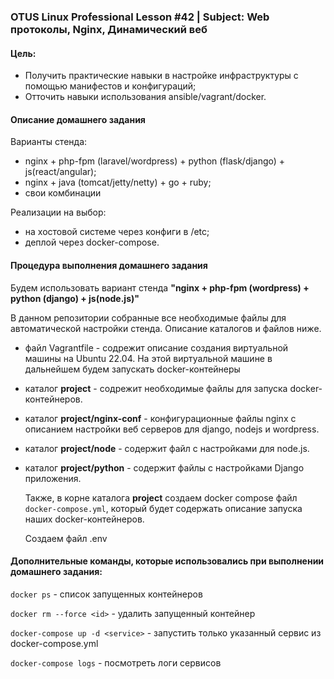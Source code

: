 ### OTUS Linux Professional Lesson #42 | Subject: Web протоколы, Nginx, Динамический веб

#### Цель: 
- Получить практические навыки в настройке инфраструктуры с помощью манифестов и конфигураций;
- Отточить навыки использования ansible/vagrant/docker.

#### Описание домашнего задания
Варианты стенда:
- nginx + php-fpm (laravel/wordpress) + python (flask/django) + js(react/angular);
- nginx + java (tomcat/jetty/netty) + go + ruby;
- свои комбинации

Реализации на выбор:
- на хостовой системе через конфиги в /etc;
- деплой через docker-compose.

#### Процедура выполнения домашнего задания

Будем использовать вариант стенда __"nginx + php-fpm (wordpress) + python (django) + js(node.js)"__

В данном репозитории собранные все необходимые файлы для автоматической настройки стенда. Описание каталогов и файлов ниже.

- файл Vagrantfile - содрежит описание создания виртуальной машины на Ubuntu 22.04. На этой виртуальной машине в дальнейшем будем запускать docker-контейнеры
- каталог __project__ - содрежит необходимые файлы для запуска docker-контейнеров.
- каталог __project/nginx-conf__ - конфигурационные файлы nginx с описанием настройки веб серверов для django, nodejs и wordpress.
- каталог __project/node__ - содержит файл с настройками для node.js.
- каталог __project/python__ - содержит файлы с настройками Django приложения.

   Также, в корне каталога __project__ создаем docker compose файл `docker-compose.yml`, который будет содержать описание запуска наших docker-контейнеров.

   Создаем файл .env

#### Дополнительные команды, которые использовались при выполнении домашнего задания:

`docker ps` - список запущенных контейнеров

`docker rm --force <id>` - удалить запущенный контейнер  

`docker-compose up -d <service>` - запустить только указанный сервис из docker-compose.yml

`docker-compose logs` - посмотреть логи сервисов

